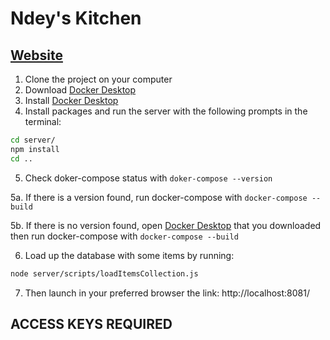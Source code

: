 # Ndey's Kitchen
## [Website](https://ndeyskitchen.com/)

1. Clone the project on your computer
2. Download [Docker Desktop](https://www.docker.com/products/docker-desktop/)
3. Install [Docker Desktop](https://www.docker.com/products/docker-desktop/)
4. Install packages and run the server with the following prompts in the terminal:
   
```bash
cd server/
npm install
cd ..
```

5. Check doker-compose status with ```doker-compose --version```

5a. If there is a version found, run docker-compose with ```docker-compose --build```

5b. If there is no version found, open [Docker Desktop](https://www.docker.com/products/docker-desktop/) that you downloaded then run docker-compose with ```docker-compose --build```


6. Load up the database with some items by running:

```bash
node server/scripts/loadItemsCollection.js
```
7. Then launch in your preferred browser the link: http://localhost:8081/

## ACCESS KEYS REQUIRED


